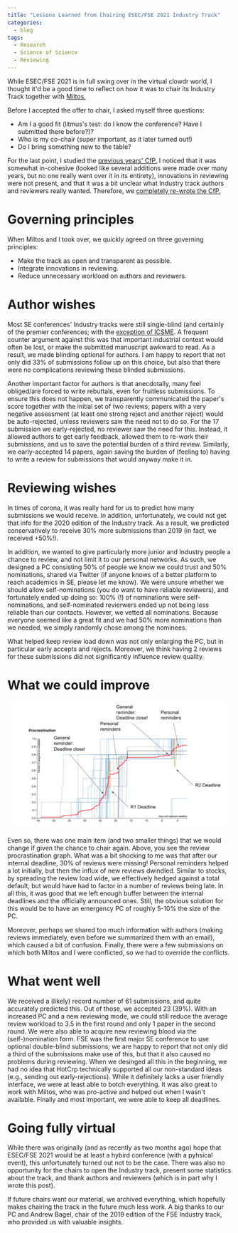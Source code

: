 ```yaml
---
title: "Lessons Learned from Chairing ESEC/FSE 2021 Industry Track"
categories:
  - blog
tags:
  - Research
  - Science of Science
  - Reviewing
---
```


While ESEC/FSE 2021 is in full swing over in the virtual clowdr world, I thought it'd be a good time to reflect on how it was to chair its Industry Track together with [Miltos.](https://miltos.allamanis.com/)

Before I accepted the offer to chair, I asked myself three questions:
* Am I a good fit (litmus's test: do I know the conference? Have I submitted there before?)?
* Who is my co-chair (super important, as it later turned out!)
* Do I bring something new to the table?


For the last point, I studied the [previous years' CfP.](https://2020.esec-fse.org/track/esecfse-2020-industry-papers?#Call-for-Industry-Papers) I noticed that it was somewhat in-cohesive (looked like several additions were made over many years, but no one really went over it in its entirety), innovations in reviewing were not present, and that it was a bit unclear what Industry track authors and reviewers really wanted. Therefore, we [completely re-wrote the CfP.](https://2021.esec-fse.org/track/fse-2021-industry?#Call-for-Industry-Papers)

# Governing principles

When Miltos and I took over, we quickly agreed on three governing principles:
* Make the track as open and transparent as possible.
* Integrate innovations in reviewing.
* Reduce unnecessary workload on authors and reviewers.

# Author wishes

Most SE conferences' Industry tracks were still single-blind (and certainly of the premier conferences; with the [exception of ICSME](https://www.felienne.com/archives/5467). A frequent counter argument against this was that important industrial context would often be lost, or make the submitted manuscript awkward to read. As a result, we made blinding optional for authors. I am happy to report that not only did 33% of submissions follow up on this choice, but also that there were no complications reviewing these blinded submissions. 

Another important factor for authors is that anecdotally, many feel obliged/are forced to write rebuttals, even for fruitless submissions. To ensure this does not happen, we transparently communicated the paper's score together with the initial set of two reviews; papers with a very negative assessment (at least one strong reject and another reject) would be auto-rejected, unless reviewers saw the need not to do so. For the 17 submission we early-rejected, no reviewer saw the need for this. Instead, it allowed authors to get early feedback, allowed them to re-work their submissions, and us to save the potential burden of a third review. Similarly, we early-accepted 14 papers, again saving the burden of (feeling to) having to write a review for submissions that would anyway make it in.

# Reviewing wishes

In times of corona, it was really hard for us to predict how many submissions we would receive. In addition, unfortunately, we could not get that info for the 2020 edition of the Industry track. As a result, we predicted conservatively to receive 30% more submissions than 2019 (in fact, we received +50%!).

In addition, we wanted to give particularly more junior and Industry people a chance to review, and not limit it to our personal networks. As such, we designed a PC consisting 50% of people we know we could trust and 50% nominations, shared via Twitter (if anyone knows of a better platform to reach academics in SE, please let me know). We were unsure whether we should allow self-nominations (you do want to have reliable reviewers), and fortunately ended up doing so: 100% (!) of nominations were self-nominations, and self-nominated revierwers ended up not being less reliable than our contacts. However, we vetted all nominations. Because everyone seemed like a great fit and we had 50% more nominations than we needed, we simply randomly chose among the nominees.

What helped keep review load down was not only enlarging the PC, but in particular early accepts and rejects. Moreover, we think having 2 reviews for these submissions did not significantly influence review quality.

# What we could improve

![Procrastination graph.](/assets/posts/2021-08-26-procrastination.png)

Even so, there was one main item (and two smaller things) that we would change if given the chance to chair again. Above, you see the review procrastination graph. What was a bit shocking to me was that after our internal deadline, 30% of reviews were missing! Personal reminders helped a lot initially, but then the influx of new reviews dwindled. Similar to stocks, by spreading the review load wide, we effectively hedged against a total default, but would have had to factor in a number of reviews being late. In all this, it was good that we left enough buffer between the internal deadlines and the officially announced ones. Still, the obvious solution for this would be to have an emergency PC of roughly 5-10% the size of the PC.

Moreover, perhaps we shared too much information with authors (making reviews immediately, even before we summarized them with an email), which caused a bit of confusion. Finally, there were a few submissions on which both Miltos and I were conflicted, so we had to override the conflicts.

# What went well

We received a (likely) record number of 61 submissions, and quite accurately predicted this. Out of those, we accepted 23 (39%). With an increased PC and a new reviewing mode, we could still reduce the average review workload to 3.5 in the first round and only 1 paper in the second round. We were also able to acquire new reviewing blood via the (self-)nomination form. FSE was the first major SE conference to use optional double-blind submissions; we are happy to report that not only did a third of the submissions make use of this, but that it also caused no problems during reviewing. When we desinged all this in the beginning, we had no idea that HotCrp technically supported all our non-standard ideas  (e.g., sending out early-rejections). While it definitely lacks a user friendly interface, we were at least able to botch everything. It was also great to work with Miltos, who was pro-active and helped out when I wasn't available. Finally and most important, we were able to keep all deadlines.


# Going fully virtual
While there was originally (and as recently as two months ago) hope that ESEC/FSE 2021 would be at least a hybird conference (with a pyhsical event), this unfortunately turned out not to be the case. There was also no opportunity for the chairs to open the Industry track, present some statistics about the track, and thank authors and reviewers (which is in part why I wrote this post).

If future chairs want our material, we archived everything, which hopefully makes chairing the track in the future much less work. A big thanks to our PC and Andrew Bagel, chair of the 2019 edition of the FSE Industry track, who provided us with valuable insights.

